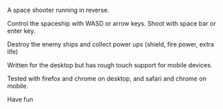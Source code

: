 A space shooter running in reverse.

Control the spaceship with WASD or arrow keys.
Shoot with space bar or enter key.

Destroy the enemy ships and collect power ups (shield, fire power, extra life)

Written for the desktop but has rough touch support for mobile devices.

Tested with firefox and chrome on desktop, and safari and chrome on mobile.

Have fun